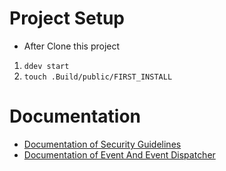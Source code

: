 # Project Setup
* After Clone this project

1. `ddev start`
2. `touch .Build/public/FIRST_INSTALL`

# Documentation

* [Documentation of Security Guidelines](Documentation/SecurityGuidelines/Guidelines.md)
* [Documentation of Event And Event Dispatcher](Documentation/Event/EventandEventDispatcher.md)
